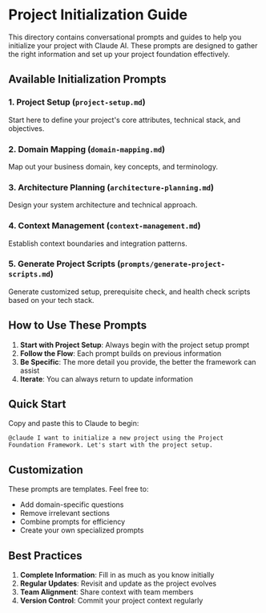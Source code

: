 # Project Initialization Guide

This directory contains conversational prompts and guides to help you initialize your project with Claude AI. These prompts are designed to gather the right information and set up your project foundation effectively.

## Available Initialization Prompts

### 1. Project Setup (`project-setup.md`)
Start here to define your project's core attributes, technical stack, and objectives.

### 2. Domain Mapping (`domain-mapping.md`)
Map out your business domain, key concepts, and terminology.

### 3. Architecture Planning (`architecture-planning.md`)
Design your system architecture and technical approach.

### 4. Context Management (`context-management.md`)
Establish context boundaries and integration patterns.

### 5. Generate Project Scripts (`prompts/generate-project-scripts.md`)
Generate customized setup, prerequisite check, and health check scripts based on your tech stack.

## How to Use These Prompts

1. **Start with Project Setup**: Always begin with the project setup prompt
2. **Follow the Flow**: Each prompt builds on previous information
3. **Be Specific**: The more detail you provide, the better the framework can assist
4. **Iterate**: You can always return to update information

## Quick Start

Copy and paste this to Claude to begin:
```
@claude I want to initialize a new project using the Project Foundation Framework. Let's start with the project setup.
```

## Customization

These prompts are templates. Feel free to:
- Add domain-specific questions
- Remove irrelevant sections
- Combine prompts for efficiency
- Create your own specialized prompts

## Best Practices

1. **Complete Information**: Fill in as much as you know initially
2. **Regular Updates**: Revisit and update as the project evolves
3. **Team Alignment**: Share context with team members
4. **Version Control**: Commit your project context regularly